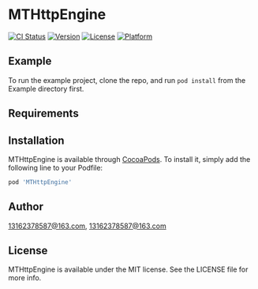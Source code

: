 # MTHttpEngine

[![CI Status](https://img.shields.io/travis/13162378587@163.com/MTHttpEngine.svg?style=flat)](https://travis-ci.org/13162378587@163.com/MTHttpEngine)
[![Version](https://img.shields.io/cocoapods/v/MTHttpEngine.svg?style=flat)](https://cocoapods.org/pods/MTHttpEngine)
[![License](https://img.shields.io/cocoapods/l/MTHttpEngine.svg?style=flat)](https://cocoapods.org/pods/MTHttpEngine)
[![Platform](https://img.shields.io/cocoapods/p/MTHttpEngine.svg?style=flat)](https://cocoapods.org/pods/MTHttpEngine)

## Example

To run the example project, clone the repo, and run `pod install` from the Example directory first.

## Requirements

## Installation

MTHttpEngine is available through [CocoaPods](https://cocoapods.org). To install
it, simply add the following line to your Podfile:

```ruby
pod 'MTHttpEngine'
```

## Author

13162378587@163.com, 13162378587@163.com

## License

MTHttpEngine is available under the MIT license. See the LICENSE file for more info.

